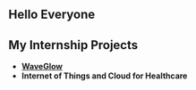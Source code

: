 ## Hello Everyone

## My Internship Projects
* [**WaveGlow**](https://github.com/Shradha97.github.io/Projects/WaveGlow.md)
* **Internet of Things and Cloud for Healthcare**
